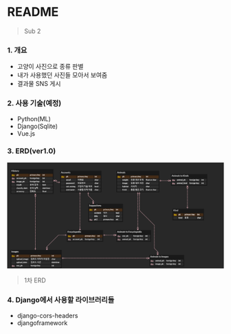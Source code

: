 # README

> Sub 2

### 1. 개요

- 고양이 사진으로 종류 판별
- 내가 사용했던 사진들 모아서 보여줌
- 결과물 SNS 게시

### 2. 사용 기술(예정)

- Python(ML)
- Django(Sqlite)
- Vue.js

### 3. ERD(ver1.0)

![ERD](ERD.png)

> 1차 ERD

### 4. Django에서 사용할 라이브러리들

- django-cors-headers
- djangoframework